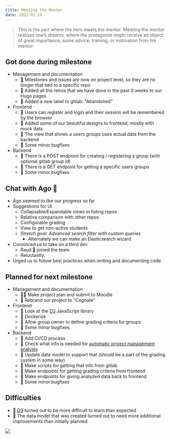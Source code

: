 ```yaml
---
title: Meeting the Mentor
date: 2022-01-29
---
```

> This is the part where the hero meets the mentor. Meeting the mentor realizes one’s dreams, where the protagonist might receive an object of great importance, some advice, training, or motivation from his mentor.

## Got done during milestone
- Management and documentation
  - 🐝 Milestones and issues are now on project level, so they are no longer that tied to a specific repo
  - 🐝 Added all the retros that we have done in the past 3 weeks to our Hugo pages
  - 🐝 Added a new label to gitlab: "Abandoned"
- Frontend
  - 🐝 Users can register and login and their session will be remembered by the browser
  - 🐝 Added some of our beautiful designs to frontend, mostly with mock data
  - 🐝 The view that shows a users groups uses actual data from the backend
  - 🐝 Some minor bugfixes
- Backend
  - 🐞 There is a POST endpoint for creating / registering a group (with optional gitlab group id)
  - 🐞 There is a GET endpoint for getting a specific users groups
  - 🐞 Some minor bugfixes

## Chat with Ago 🐢
- Ago seemed to like our progress so far
- Suggestions for UI
  - Collapsable/Expandable views in listing repos
  - Relative comparison with other repos
  - Configurable grading
  - View to get non-active students
  - _Stretch goal: Advanced search filter with custom queries_
    - Alternately we can make an Elasticsearch wizard
- Convinced us to take on a third dev
  - Raud 🐒 joined the team
  - Reluctantly.
- Urged us to follow best practices when writing and documenting code

## Planned for next milestone
- Management and documentation
  - 🐝🐞 Make project plan and submit to Moodle
  - 🐝 Rebrand our project to "Cognate"
- Frontend
  - 🐝 Look at the [D3](https://d3js.org) JavaScript library
  - 🐝 Dockerize
  - 🐝 Allow group owner to define grading criteria for groups
  - 🐝 Some minor bugfixes
- Backend
  - 🐞 Add CI/CD process
  - 🐞 Check what info is needed for [automatic project management analysis](https://gitlab.cs.ttu.ee/gitlab-hub/gitlab-hub/-/issues/39)
  - 🐞 Update data model to support that (should be a part of the grading system in some way)
  - 🐞 Make scripts for getting that info from gitlab
  - 🐞 Make endpoints for getting grading criteria from frontend
  - 🐞 Make endpoints for giving analyzed data back to frontend
  - 🐞 Some minor bugfixes

## Difficulties
- 🐝 [D3](https://d3js.org) turned out to be more difficult to learn than expected
- 🐞 The data model that was created turned out to need more additional improvements than initially planned

![](/retro4/mentor.webp)
